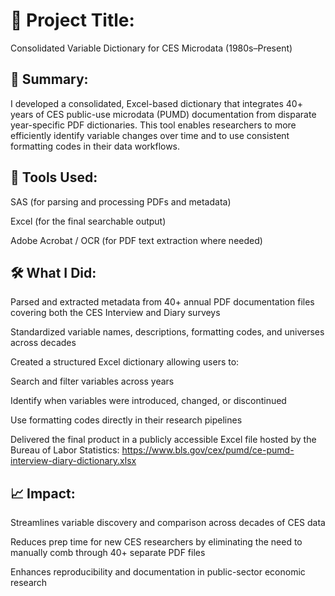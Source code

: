 # 📌 Project Title:
Consolidated Variable Dictionary for CES Microdata (1980s–Present)

## 🧾 Summary:
I developed a consolidated, Excel-based dictionary that integrates 40+ years of CES public-use microdata (PUMD) documentation from disparate year-specific PDF dictionaries. This tool enables researchers to more efficiently identify variable changes over time and to use consistent formatting codes in their data workflows.

## 🔧 Tools Used:
SAS (for parsing and processing PDFs and metadata)

Excel (for the final searchable output)

Adobe Acrobat / OCR (for PDF text extraction where needed)

## 🛠️ What I Did:
Parsed and extracted metadata from 40+ annual PDF documentation files covering both the CES Interview and Diary surveys

Standardized variable names, descriptions, formatting codes, and universes across decades

Created a structured Excel dictionary allowing users to:

Search and filter variables across years

Identify when variables were introduced, changed, or discontinued

Use formatting codes directly in their research pipelines

Delivered the final product in a publicly accessible Excel file hosted by the Bureau of Labor Statistics:
https://www.bls.gov/cex/pumd/ce-pumd-interview-diary-dictionary.xlsx

## 📈 Impact:
Streamlines variable discovery and comparison across decades of CES data

Reduces prep time for new CES researchers by eliminating the need to manually comb through 40+ separate PDF files

Enhances reproducibility and documentation in public-sector economic research

